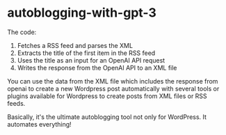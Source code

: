 # autoblogging-with-gpt-3

The code:

1. Fetches a RSS feed and parses the XML
2. Extracts the title of the first item in the RSS feed
3. Uses the title as an input for an OpenAI API request
4. Writes the response from the OpenAI API to an XML file

You can use the data from the XML file which includes the response from openai to create a new Wordpress post automatically 
with several tools or plugins available for Wordpress to create posts from XML files or RSS feeds.

Basically, it's the ultimate autoblogging tool not only for WordPress. It automates everything!
